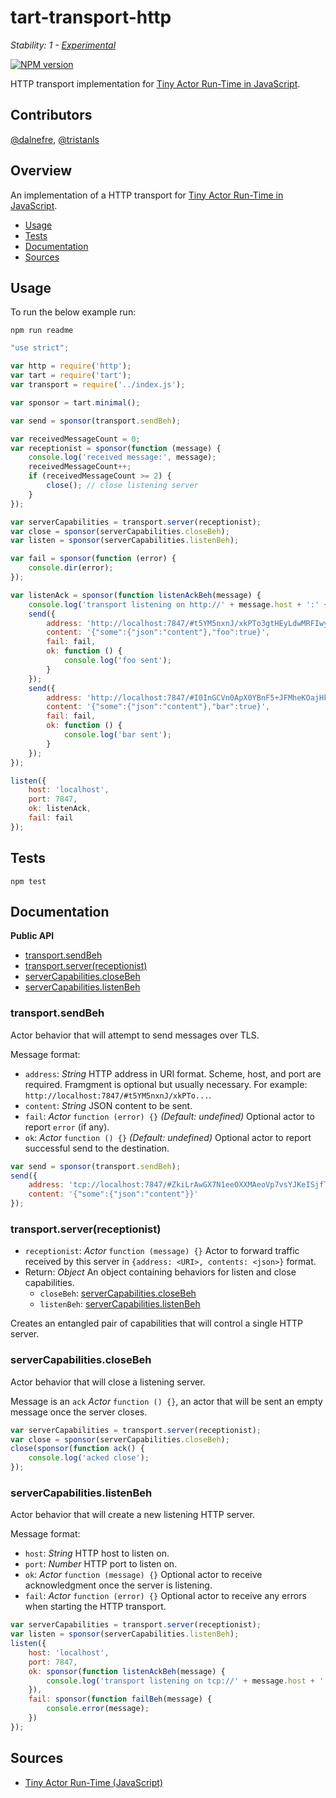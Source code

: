 # tart-transport-http

_Stability: 1 - [Experimental](https://github.com/tristanls/stability-index#stability-1---experimental)_

[![NPM version](https://badge.fury.io/js/tart-transport-http.png)](http://npmjs.org/package/tart-transport-http)

HTTP transport implementation for [Tiny Actor Run-Time in JavaScript](https://github.com/organix/tartjs).

## Contributors

[@dalnefre](https://github.com/dalnefre), [@tristanls](https://github.com/tristanls)

## Overview

An implementation of a HTTP transport for [Tiny Actor Run-Time in JavaScript](https://github.com/organix/tartjs).

  * [Usage](#usage)
  * [Tests](#tests)
  * [Documentation](#documentation)
  * [Sources](#sources)

## Usage

To run the below example run:

    npm run readme

```javascript
"use strict";

var http = require('http');
var tart = require('tart');
var transport = require('../index.js');

var sponsor = tart.minimal();

var send = sponsor(transport.sendBeh);

var receivedMessageCount = 0;
var receptionist = sponsor(function (message) {
    console.log('received message:', message);
    receivedMessageCount++;
    if (receivedMessageCount >= 2) {
        close(); // close listening server
    }
});

var serverCapabilities = transport.server(receptionist);
var close = sponsor(serverCapabilities.closeBeh);
var listen = sponsor(serverCapabilities.listenBeh);

var fail = sponsor(function (error) {
    console.dir(error);
});

var listenAck = sponsor(function listenAckBeh(message) {
    console.log('transport listening on http://' + message.host + ':' + message.port);
    send({
        address: 'http://localhost:7847/#t5YM5nxnJ/xkPTo3gtHEyLdwMRFIwyJOv5kvcFs+FoMGdyoDNgSLolq0',
        content: '{"some":{"json":"content"},"foo":true}',
        fail: fail,
        ok: function () {
            console.log('foo sent');
        }
    });
    send({
        address: 'http://localhost:7847/#I0InGCVn0ApX0YBnF5+JFMheKOajHkaTrNthYRI2hOj4GrM5IaWO1Cv0',
        content: '{"some":{"json":"content"},"bar":true}',
        fail: fail,
        ok: function () {
            console.log('bar sent');
        }
    });    
});

listen({
    host: 'localhost', 
    port: 7847, 
    ok: listenAck,
    fail: fail
});
```

## Tests

    npm test

## Documentation

**Public API**

  * [transport.sendBeh](#transportsendbeh)
  * [transport.server(receptionist)](#transportserverreceptionist)
  * [serverCapabilities.closeBeh](#servercapabilitiesclosebeh)
  * [serverCapabilities.listenBeh](#servercapabilitieslistenbeh)

### transport.sendBeh

Actor behavior that will attempt to send messages over TLS.

Message format:

  * `address`: _String_ HTTP address in URI format. Scheme, host, and port are required. Framgment is optional but usually necessary. For example: `http://localhost:7847/#t5YM5nxnJ/xkPTo...`. 
  * `content`: _String_ JSON content to be sent.
  * `fail`: _Actor_ `function (error) {}` _(Default: undefined)_ Optional actor to report `error` (if any).
  * `ok`: _Actor_ `function () {}` _(Default: undefined)_ Optional actor to report successful send to the destination.

```javascript
var send = sponsor(transport.sendBeh);
send({
    address: 'tcp://localhost:7847/#ZkiLrAwGX7N1eeOXXMAeoVp7vsYJKeISjfT5fESfkRiZOIpkPx1bAS8y', 
    content: '{"some":{"json":"content"}}'
});
```

### transport.server(receptionist)

  * `receptionist`: _Actor_ `function (message) {}` Actor to forward traffic received by this server in `{address: <URI>, contents: <json>}` format.
  * Return: _Object_ An object containing behaviors for listen and close capabilities.
    * `closeBeh`: [serverCapabilities.closeBeh](#servercapabilitiesclosebeh)
    * `listenBeh`: [serverCapabilities.listenBeh](#servercapabilitieslistenbeh)

Creates an entangled pair of capabilities that will control a single HTTP server.

### serverCapabilities.closeBeh

Actor behavior that will close a listening server.

Message is an `ack` _Actor_ `function () {}`, an actor that will be sent an empty message once the server closes.

```javascript
var serverCapabilities = transport.server(receptionist);
var close = sponsor(serverCapabilities.closeBeh);
close(sponsor(function ack() {
    console.log('acked close'); 
});
```

### serverCapabilities.listenBeh

Actor behavior that will create a new listening HTTP server.

Message format:

  * `host`: _String_ HTTP host to listen on.
  * `port`: _Number_ HTTP port to listen on.
  * `ok`: _Actor_ `function (message) {}` Optional actor to receive acknowledgment once the server is listening.
  * `fail`: _Actor_ `function (error) {}` Optional actor to receive any errors when starting the HTTP transport.

```javascript
var serverCapabilities = transport.server(receptionist);
var listen = sponsor(serverCapabilities.listenBeh);
listen({
    host: 'localhost',
    port: 7847,
    ok: sponsor(function listenAckBeh(message) {
        console.log('transport listening on tcp://' + message.host + ':' + message.port);
    }),
    fail: sponsor(function failBeh(message) {
        console.error(message);
    })
});
```

## Sources

  * [Tiny Actor Run-Time (JavaScript)](https://github.com/organix/tartjs)